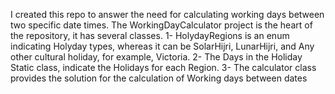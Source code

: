 I created this repo to answer the need for calculating working days between two specific date times.
The WorkingDayCalculator project is the heart of the repository, it has several classes.
1- HolydayRegions is an enum indicating Holyday types, whereas it can be SolarHijri, LunarHijri, and Any other cultural holiday, for example, Victoria.
2- The Days in the Holiday Static class, indicate the Holidays for each Region.
3- The calculator class provides the solution for the calculation of Working days between dates
